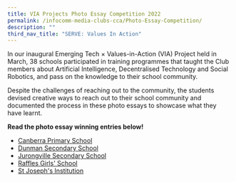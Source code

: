 ```yaml
---
title: VIA Projects Photo Essay Competition 2022
permalink: /infocomm-media-clubs-cca/Photo-Essay-Competition/
description: ""
third_nav_title: "SERVE: Values In Action"
---
```


In our inaugural Emerging Tech × Values-in-Action (VIA) Project held in March, 38 schools participated in training programmes that taught the Club members about Artificial Intelligence, Decentralised Technology and Social Robotics, and pass on the knowledge to their school community.

Despite the challenges of reaching out to the community, the students devised creative ways to reach out to their school community and documented the process in these photo essays to showcase what they have learnt. 

**Read the photo essay winning entries below!**

* [Canberra Primary School ](/Photo-Essay-Canberra-Pri)
* [Dunman Secondary School](/Photo-Essay-Dunman-Sec)
* [Jurongville Secondary School](/Photo-Essay-Jurongville-Sec)
* [Raffles Girls' School](/Photo-Essay-Raffles-Girls-Sch)
* [St Joseph's Institution](/Photo-Essay-SJI)